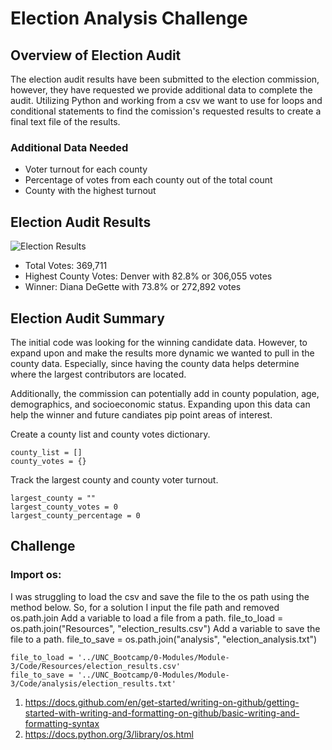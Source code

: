 # Election Analysis Challenge

## Overview of Election Audit
The election audit results have been submitted to the election commission, however, they have requested we provide additional data to complete the audit. Utilizing Python and working from a csv we want to use for loops and conditional statements to find the comission's requested results to create a final text file of the results. 
### Additional Data Needed
- Voter turnout for each county
- Percentage of votes from each county out of the total count
- County with the highest turnout

## Election Audit Results
![Election Results](https://github.com/Jall3n/Election_Analysis/assets/119149740/bf8b3e5f-8426-4674-95fd-bbe9f5523f28)

- Total Votes: 369,711
- Highest County Votes: Denver with 82.8% or 306,055 votes
- Winner: Diana DeGette with 73.8% or 272,892 votes

## Election Audit Summary

The initial code was looking for the winning candidate data. However, to expand upon and make the results more dynamic we wanted to pull in the county data. Especially, since having the county data helps determine where the largest contributors are located.

Additionally, the commission can potentially add in county population, age, demographics, and socioeconomic status. Expanding upon this data can help the winner and future candiates pip point areas of interest.

Create a county list and county votes dictionary.

    county_list = []
    county_votes = {}

Track the largest county and county voter turnout.

    largest_county = ""
    largest_county_votes = 0
    largest_county_percentage = 0


## Challenge
### Import os: 
I was struggling to load the csv and save the file to the os path using the method below. So, for a solution I input the file path and removed os.path.join
Add a variable to load a file from a path.
file_to_load = os.path.join("Resources", "election_results.csv")
Add a variable to save the file to a path.
file_to_save = os.path.join("analysis", "election_analysis.txt")

    file_to_load = '../UNC_Bootcamp/0-Modules/Module-3/Code/Resources/election_results.csv'
    file_to_save = '../UNC_Bootcamp/0-Modules/Module-3/Code/analysis/election_results.txt'




1. https://docs.github.com/en/get-started/writing-on-github/getting-started-with-writing-and-formatting-on-github/basic-writing-and-formatting-syntax
2. https://docs.python.org/3/library/os.html
